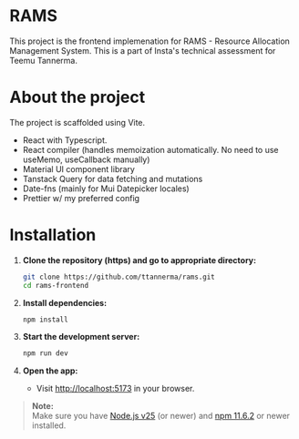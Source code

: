 # RAMS

This project is the frontend implemenation for RAMS - Resource Allocation Management System. This is a part of Insta's technical assessment for Teemu Tannerma.

# About the project

The project is scaffolded using Vite. 
- React with Typescript.
- React compiler (handles memoization automatically. No need to use useMemo, useCallback manually)
- Material UI component library
- Tanstack Query for data fetching and mutations
- Date-fns (mainly for Mui Datepicker locales)
- Prettier w/ my preferred config

# Installation

1. **Clone the repository (https) and go to appropriate directory:**
   ```bash
   git clone https://github.com/ttannerma/rams.git
   cd rams-frontend
   ```

2. **Install dependencies:**
   ```bash
   npm install
   ```

3. **Start the development server:**
   ```bash
   npm run dev
   ```

4. **Open the app:**
   - Visit [http://localhost:5173](http://localhost:5173) in your browser.

> **Note:**  
> Make sure you have [Node.js v25](https://nodejs.org/) (or newer) and [npm 11.6.2](https://www.npmjs.com/) or newer  installed.